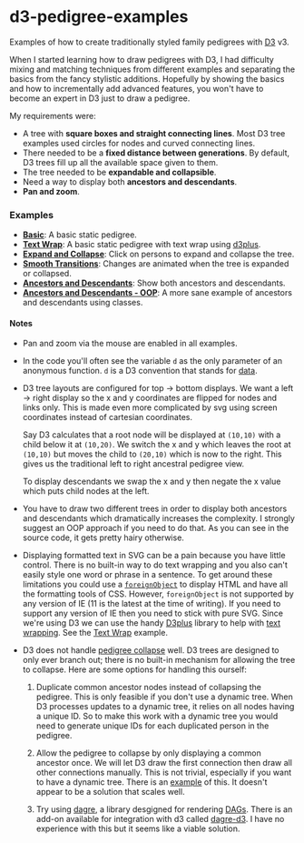 # d3-pedigree-examples

Examples of how to create traditionally styled family pedigrees with [D3](http://d3js.org/) v3. 

When I started learning how to draw pedigrees with D3, I had difficulty mixing and 
matching techniques from different examples and separating the basics from the fancy 
stylistic additions. Hopefully by showing the basics and how to incrementally add
advanced features, you won't have to become an expert in D3 just to draw a pedigree.

My requirements were:

* A tree with __square boxes and straight connecting lines__. Most D3 tree examples
  used circles for nodes and curved connecting lines.
* There needed to be a __fixed distance between generations__. By default, D3 trees
  fill up all the available space given to them.
* The tree needed to be __expandable and collapsible__.
* Need a way to display both __ancestors and descendants__.
* __Pan and zoom__.

### Examples

* __[Basic](http://justincy.github.io/d3-pedigree-examples/basic.html)__: A basic static pedigree.
* __[Text Wrap](http://justincy.github.io/d3-pedigree-examples/basic-long-names.html)__: A basic static pedigree with text wrap using [d3plus](https://github.com/alexandersimoes/d3plus).
* __[Expand and Collapse](http://justincy.github.io/d3-pedigree-examples/expandable.html)__: Click on persons to expand and collapse the tree.
* __[Smooth Transitions](http://justincy.github.io/d3-pedigree-examples/transitions.html)__: Changes are animated when the tree is expanded or collapsed.
* __[Ancestors and Descendants](http://justincy.github.io/d3-pedigree-examples/descendants.html)__: Show both ancestors and descendants.
* __[Ancestors and Descendants - OOP](http://justincy.github.io/d3-pedigree-examples/descendants-oop.html)__: A more sane example of ancestors and descendants using classes.

#### Notes

* Pan and zoom via the mouse are enabled in all examples.

* In the code you'll often see the variable `d` as the only parameter of an
  anonymous function. `d` is a D3 convention that stands for 
  [data](https://github.com/mbostock/d3/wiki/Selections#data).

* D3 tree layouts are configured for top -> bottom displays. We want a left -> right
  display so the x and y coordinates are flipped for nodes and links only. This is
  made even more complicated by svg using screen coordinates instead of cartesian
  coordinates.

  Say D3 calculates that a root node will be displayed at `(10,10)` with a child
  below it at `(10,20)`. We switch the x and y which leaves the root at `(10,10)`
  but moves the child to `(20,10)` which is now to the right. This gives us the
  traditional left to right ancestral pedigree view.
  
  To display descendants we swap the x and y then negate the x value which puts
  child nodes at the left.
  
* You have to draw two different trees in order to display both ancestors and
  descendants which dramatically increases the complexity. I strongly suggest
  an OOP approach if you need to do that. As you can see in the source code, it
  gets pretty hairy otherwise.

* Displaying formatted text in SVG can be a pain because you have little control.
  There is no built-in way to do text wrapping and you also can't easily
  style one word or phrase in a sentence. To get around these limitations you
  could use a [`foreignObject`](https://developer.mozilla.org/en-US/docs/Web/SVG/Element/foreignObject)
  to display HTML and have all the formatting tools of CSS. However, `foreignObject`
  is not supported by any version of IE (11 is the latest at the time of writing).
  If you need to support any version of IE then you need to stick with pure SVG.
  Since we're using D3 we can use the handy [D3plus](http://d3plus.org/) library
  to help with [text wrapping](https://github.com/alexandersimoes/d3plus/wiki/Text%20Wrapping).
  See the [Text Wrap](http://justincy.github.io/d3-pedigree-examples/basic-long-names.html) example.

* D3 does not handle [pedigree collapse](https://en.wikipedia.org/wiki/Pedigree_collapse) well.
  D3 trees are designed to only ever branch out; there is no built-in mechanism for allowing the
  tree to collapse. Here are some options for handling this ourself:

  1. Duplicate common ancestor nodes instead of collapsing the pedigree. This is only
     feasible if you don't use a dynamic tree. When D3 processes updates to a dynamic
     tree, it relies on all nodes having a unique ID. So to make this work with a dynamic
     tree you would need to generate unique IDs for each duplicated person in the pedigree.

  2. Allow the pedigree to collapse by only displaying a common ancestor once. We will
     let D3 draw the first connection then draw all other connections manually.
     This is not trivial, especially if you want to have a dynamic tree. There is an
     [example](http://bl.ocks.org/robschmuecker/6afc2ecb05b191359862) of this. It doesn't
     appear to be a solution that scales well.

  3. Try using [dagre](https://github.com/cpettitt/dagre), a library desgigned for rendering
     [DAGs](https://en.wikipedia.org/wiki/Directed_acyclic_graph). There is an add-on available
     for integration with d3 called [dagre-d3](https://github.com/cpettitt/dagre-d3). I have
     no experience with this but it seems like a viable solution.
